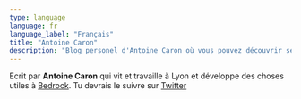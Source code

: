 ```yaml
---
type: language
language: fr
language_label: "Français"
title: "Antoine Caron"
description: "Blog personel d'Antoine Caron où vous pouvez découvrir ses articles, cours et packages."
---
```


Ecrit par **Antoine Caron** qui vit et travaille à Lyon et développe des choses utiles à [Bedrock](https://www.bedrockstreaming.com/).
Tu devrais le suivre sur [Twitter](https://twitter.com/Slashgear_)
